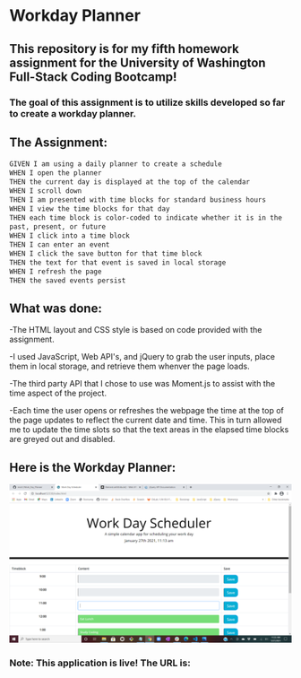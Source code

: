 # Workday Planner

## This repository is for my fifth homework assignment for the University of Washington Full-Stack Coding Bootcamp!

### The goal of this assignment is to utilize skills developed so far to create a workday planner.

## The Assignment:
```
GIVEN I am using a daily planner to create a schedule
WHEN I open the planner
THEN the current day is displayed at the top of the calendar
WHEN I scroll down
THEN I am presented with time blocks for standard business hours
WHEN I view the time blocks for that day
THEN each time block is color-coded to indicate whether it is in the past, present, or future
WHEN I click into a time block
THEN I can enter an event
WHEN I click the save button for that time block
THEN the text for that event is saved in local storage
WHEN I refresh the page
THEN the saved events persist
```
## What was done:

-The HTML layout and CSS style is based on code provided with the assignment.

-I used JavaScript, Web API's, and jQuery to grab the user inputs, place them in local storage, and retrieve them whenver the page loads. 

-The third party API that I chose to use was Moment.js to assist with the time aspect of the project.

-Each time the user opens or refreshes the webpage the time at the top of the page updates to reflect the current date and time. This in turn allowed me to update the time slots so that the text areas in the elapsed time blocks are greyed out and disabled.

## Here is the Workday Planner:

![image](https://github.com/rnick1/Work_Day_Planner/blob/main/Workday_Planner.png)

### Note: This application is live! The URL is: 